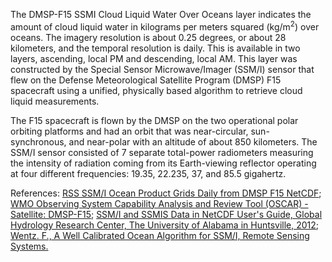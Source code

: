 The DMSP-F15 SSMI Cloud Liquid Water Over Oceans layer indicates the amount of cloud liquid water in kilograms per meters squared (kg/m<sup>2</sup>) over oceans. The imagery resolution is about 0.25 degrees, or about 28 kilometers, and the temporal resolution is daily. This is available in two layers, ascending, local PM and descending, local AM. This layer was constructed by the Special Sensor Microwave/Imager (SSM/I) sensor that flew on the Defense Meteorological Satellite Program (DMSP) F15 spacecraft using a unified, physically based algorithm to retrieve cloud liquid measurements.

The F15 spacecraft is flown by the DMSP on the two operational polar orbiting platforms and had an orbit that was near-circular, sun-synchronous, and near-polar with an altitude of about 850 kilometers. The SSM/I sensor consisted of 7 separate total-power radiometers measuring the intensity of radiation coming from its Earth-viewing reflector operating at four different frequencies: 19.35, 22.235, 37, and 85.5 gigahertz.

References:
[RSS SSM/I Ocean Product Grids Daily from DMSP F15 NetCDF](http://dx.doi.org/10.5067/MEASURES/DMSP-F15/SSMI/DATA301);
[WMO Observing System Capability Analysis and Review Tool (OSCAR) - Satellite: DMSP-F15](https://www.wmo-sat.info/oscar/satellites/view/62);
[SSM/I and SSMIS Data in NetCDF User's Guide, Global Hydrology Research Center, The University of Alabama in Huntsville, 2012](https://ghrc.nsstc.nasa.gov/pub/doc/ssmi_netcdf/SSMI_Data_in_NetCDF.docx);
[Wentz. F., A Well Calibrated Ocean Algorithm for SSM/I, Remote Sensing Systems.](https://ghrc.nsstc.nasa.gov/pub/doc/ssmi_netcdf/ssmi.pdf)
